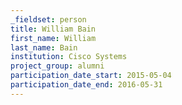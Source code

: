 ```yaml
---
_fieldset: person
title: William Bain
first_name: William
last_name: Bain
institution: Cisco Systems
project_group: alumni
participation_date_start: 2015-05-04
participation_date_end: 2016-05-31
---
```

